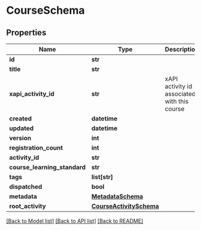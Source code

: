 # CourseSchema

## Properties
Name | Type | Description | Notes
------------ | ------------- | ------------- | -------------
**id** | **str** |  | [optional] 
**title** | **str** |  | [optional] 
**xapi_activity_id** | **str** | xAPI activity id associated with this course | [optional] 
**created** | **datetime** |  | [optional] 
**updated** | **datetime** |  | [optional] 
**version** | **int** |  | [optional] 
**registration_count** | **int** |  | [optional] 
**activity_id** | **str** |  | [optional] 
**course_learning_standard** | **str** |  | [optional] 
**tags** | **list[str]** |  | [optional] 
**dispatched** | **bool** |  | [optional] 
**metadata** | [**MetadataSchema**](MetadataSchema.md) |  | [optional] 
**root_activity** | [**CourseActivitySchema**](CourseActivitySchema.md) |  | [optional] 

[[Back to Model list]](../README.md#documentation-for-models) [[Back to API list]](../README.md#documentation-for-api-endpoints) [[Back to README]](../README.md)


